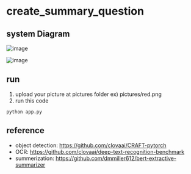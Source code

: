 # create_summary_question

## system Diagram

![image](https://user-images.githubusercontent.com/66936060/174516588-21886ad2-54dd-4018-8fb6-af54fef54740.png)

![image](https://user-images.githubusercontent.com/66936060/174516616-8093a721-6f39-419f-8204-7b65062477ff.png)

## run
1) upload your picture at pictures folder
ex) pictures/red.png
2) run this code
~~~
python app.py
~~~

## reference
- object detection: https://github.com/clovaai/CRAFT-pytorch
- OCR: https://github.com/clovaai/deep-text-recognition-benchmark
- summerization: https://github.com/dmmiller612/bert-extractive-summarizer
